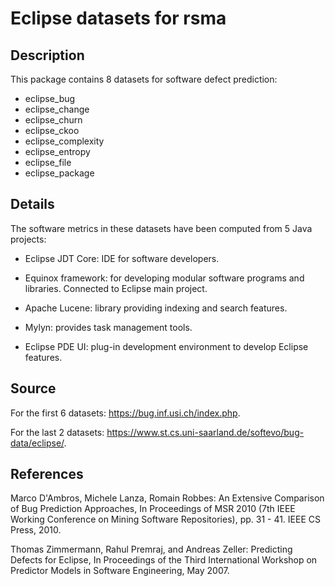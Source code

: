 # Eclipse datasets for rsma

## Description
This package contains 8 datasets for software defect prediction: 
- eclipse_bug 
- eclipse_change 
- eclipse_churn 
- eclipse_ckoo 
- eclipse_complexity 
- eclipse_entropy 
- eclipse_file 
- eclipse_package 

## Details
The software metrics in these datasets have been computed from 5 Java projects:

- Eclipse JDT Core: IDE for software developers.

- Equinox framework: for developing modular software programs and libraries. Connected to Eclipse main project.

- Apache Lucene: library providing indexing and search features.

- Mylyn: provides task management tools.

- Eclipse PDE UI: plug-in development environment to develop Eclipse features.

## Source
For the first 6 datasets: https://bug.inf.usi.ch/index.php. 

For the last 2 datasets: https://www.st.cs.uni-saarland.de/softevo/bug-data/eclipse/.

## References
Marco D'Ambros, Michele Lanza, Romain Robbes: An Extensive Comparison of Bug Prediction Approaches, In Proceedings of MSR 2010 (7th IEEE Working Conference on Mining Software Repositories), pp. 31 - 41. IEEE CS Press, 2010.

Thomas Zimmermann, Rahul Premraj, and Andreas Zeller: Predicting Defects for Eclipse, In Proceedings of the Third International Workshop on Predictor Models in Software Engineering, May 2007.


